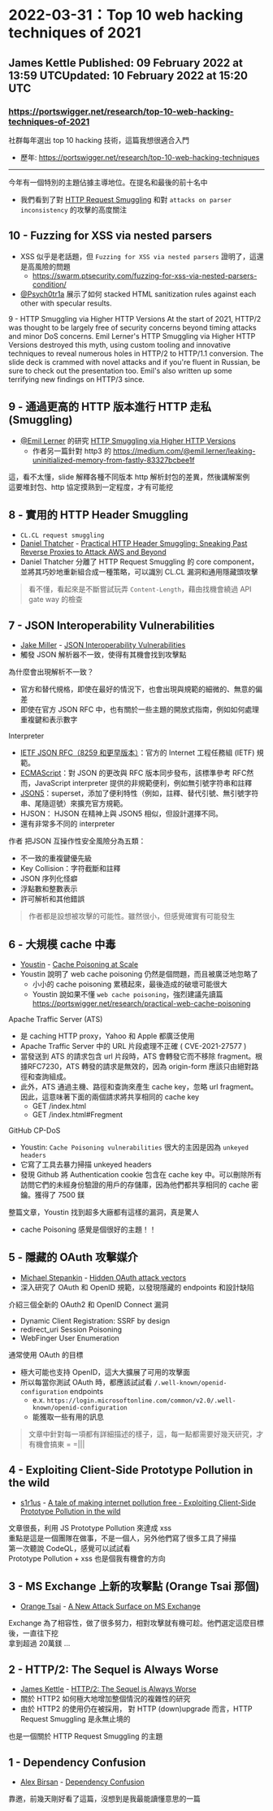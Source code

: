 # 2022-03-31：Top 10 web hacking techniques of 2021
## James Kettle Published: 09 February 2022 at 13:59 UTCUpdated: 10 February 2022 at 15:20 UTC
### https://portswigger.net/research/top-10-web-hacking-techniques-of-2021

社群每年選出 top 10 hacking 技術，這篇我想很適合入門
- 歷年: https://portswigger.net/research/top-10-web-hacking-techniques

-------------------

今年有一個特別的主題佔據主導地位。在提名和最後的前十名中
- 我們看到了對 [HTTP Request Smuggling](https://portswigger.net/web-security/request-smuggling) 和對 `attacks on parser inconsistency` 的攻擊的高度關注


## 10 - Fuzzing for XSS via nested parsers
- XSS 似乎是老話題，但 `Fuzzing for XSS via nested parsers` 證明了，這還是高風險的問題
  - https://swarm.ptsecurity.com/fuzzing-for-xss-via-nested-parsers-condition/
- [@Psych0tr1a](https://twitter.com/Psych0tr1a) 展示了如何 stacked HTML sanitization rules against each other with specular results.


9 - HTTP Smuggling via Higher HTTP Versions
At the start of 2021, HTTP/2 was thought to be largely free of security concerns beyond timing attacks and minor DoS concerns. Emil Lerner's HTTP Smuggling via Higher HTTP Versions destroyed this myth, using custom tooling and innovative techniques to reveal numerous holes in HTTP/2 to HTTP/1.1 conversion. The slide deck is crammed with novel attacks and if you're fluent in Russian, be sure to check out the presentation too. Emil's also written up some terrifying new findings on HTTP/3 since.

## 9 - 通過更高的 HTTP 版本進行 HTTP 走私 (Smuggling)
- [@Emil Lerner](https://twitter.com/emil_lerner) 的研究 [HTTP Smuggling via Higher HTTP Versions](https://www.slideshare.net/neexemil/http-request-smuggling-via-higher-http-versions)
  - 作者另一篇針對 http3 的 https://medium.com/@emil.lerner/leaking-uninitialized-memory-from-fastly-83327bcbee1f

這，看不太懂，slide 解釋各種不同版本 http 解析封包的差異，然後講解案例  
這要堆封包、http 協定摸熟到一定程度，才有可能挖  

## 8 - 實用的 HTTP Header Smuggling
- `CL.CL request smuggling`
- [Daniel Thatcher](https://twitter.com/_danielthatcher) - [Practical HTTP Header Smuggling: Sneaking Past Reverse Proxies to Attack AWS and Beyond](https://www.intruder.io/research/practical-http-header-smuggling)
- Daniel Thatcher 分離了 HTTP Request Smuggling 的 core component，並將其巧妙地重新組合成一種策略，可以識別 CL.CL 漏洞和通用隱藏頭攻擊

> 看不懂，看起來是不斷嘗試玩弄 `Content-Length`，藉由找機會繞過 API gate way 的檢查

## 7 - JSON Interoperability Vulnerabilities
- [Jake Miller](https://twitter.com/theBumbleSec) - [JSON Interoperability Vulnerabilities](https://bishopfox.com/blog/json-interoperability-vulnerabilities)
- 觸發 JSON 解析器不一致，使得有其機會找到攻擊點

為什麼會出現解析不一致？
- 官方和替代規格，即使在最好的情況下，也會出現與規範的細微的、無意的偏差
- 即使在官方 JSON RFC 中，也有關於一些主題的開放式指南，例如如何處理重複鍵和表示數字

Interpreter
- [IETF JSON RFC（8259 和更早版本）](https://tools.ietf.org/html/rfc8259)：官方的 Internet 工程任務組 (IETF) 規範。
- [ECMAScript](https://262.ecma-international.org/)：對 JSON 的更改與 RFC 版本同步發布，該標準參考 RFC然而，JavaScript interpreter 提供的非規範便利，例如無引號字符串和註釋
- [JSON5](https://json5.org/)：superset，添加了便利特性（例如，註釋、替代引號、無引號字符串、尾隨逗號）來擴充官方規範。
- HJSON： HJSON 在精神上與 JSON5 相似，但設計選擇不同。
- 還有非常多不同的 interpreter  

作者 把JSON 互操作性安全風險分為五類：
- 不一致的重複鍵優先級
- Key Collision：字符截斷和註釋
- JSON 序列化怪癖
- 浮點數和整數表示
- 許可解析和其他錯誤

> 作者都是設想被攻擊的可能性。雖然很小，但感覺確實有可能發生  

## 6 - 大規模 cache 中毒
- [Youstin](https://twitter.com/iustinBB) - [Cache Poisoning at Scale](https://youst.in/posts/cache-poisoning-at-scale/)
- Youstin 說明了 web cache poisoning 仍然是個問題，而且被廣泛地忽略了
  - 小小的 cache poisoning 累積起來，最後造成的破壞可能很大
  - Youstin 說如果不懂 `web cache poisoning`，強烈建議先讀篇 https://portswigger.net/research/practical-web-cache-poisoning

Apache Traffic Server (ATS)
- 是 caching HTTP proxy，Yahoo 和 Apple 都廣泛使用
- Apache Traffic Server 中的 URL 片段處理不正確 ( CVE-2021-27577 )
- 當發送到 ATS 的請求包含 url 片段時，ATS 會轉發它而不移除 fragment。根據RFC7230，ATS 轉發的請求是無效的，因為 origin-form 應該只由絕對路徑和查詢組成。
- 此外，ATS 通過主機、路徑和查詢來產生 cache key，忽略 url fragment。因此，這意味著下面的兩個請求將共享相同的 cache key
  - GET /index.html
  - GET /index.html#Fregment

GitHub CP-DoS
- Youstin: `Cache Poisoning vulnerabilities` 很大的主因是因為 `unkeyed headers`
- 它寫了工具去暴力掃描 unkeyed headers
- 發現 Github 將 Authentication cookie 包含在 cache key 中。可以刪除所有訪問它們的未經身份驗證的用戶的存儲庫，因為他們都共享相同的 cache 密鑰。獲得了 7500 鎂  

整篇文章，Youstin 找到超多大廠都有這樣的漏洞，真是驚人  
- cache Poisoning 感覺是個很好的主題！！  

## 5 - 隱藏的 OAuth 攻擊媒介
- [Michael Stepankin](https://twitter.com/artsploit) - [Hidden OAuth attack vectors](https://portswigger.net/research/hidden-oauth-attack-vectors)
- 深入研究了 OAuth 和 OpenID 規範，以發現隱藏的 endpoints 和設計缺陷

介紹三個全新的 OAuth2 和 OpenID Connect 漏洞
- Dynamic Client Registration: SSRF by design
- redirect_uri Session Poisoning
- WebFinger User Enumeration

通常使用 OAuth 的目標
- 極大可能也支持 OpenID，這大大擴展了可用的攻擊面
- 所以每當你測試 OAuth 時，都應該試試看 `/.well-known/openid-configuration` endpoints
  - e.x. `https://login.microsoftonline.com/common/v2.0/.well-known/openid-configuration`
  - 能獲取一些有用的訊息  
  
> 文章中針對每一項都有詳細描述的樣子，這，每一點都需要好幾天研究，才有機會搞東 = =||| 

## 4 - Exploiting Client-Side Prototype Pollution in the wild
- [s1r1us](https://twitter.com/S1r1u5_) - [A tale of making internet pollution free - Exploiting Client-Side Prototype Pollution in the wild](https://blog.s1r1us.ninja/research/PP)

文章很長，利用 JS Prototype Pollution 來達成 xss  
重點是這是一個團隊在做事，不是一個人，另外他們寫了很多工具了掃描  
第一次聽說 CodeQL，感覺可以試試看  
Prototype Pollution + xss 也是個我有機會的方向  





## 3 - MS Exchange 上新的攻擊點 (Orange Tsai 那個)
- [Orange Tsai](https://twitter.com/orange_8361) - [A New Attack Surface on MS Exchange](https://blog.orange.tw/2021/08/proxylogon-a-new-attack-surface-on-ms-exchange-part-1.html)

Exchange 為了相容性，做了很多努力，相對攻擊就有機可趁。他們選定這麼目標後，一直往下挖  
拿到超過 20萬鎂 ...  



## 2 - HTTP/2: The Sequel is Always Worse
- [James Kettle](https://twitter.com/albinowax) - [HTTP/2: The Sequel is Always Worse](https://portswigger.net/research/http2)
- 關於 HTTP2 如何極大地增加整個情況的複雜性的研究
- 由於 HTTP2 的使用仍在被採用， 對 HTTP (down)upgrade 而言，HTTP Request Smuggling 是永無止境的

也是一個關於 HTTP Request Smuggling 的主題


## 1 - Dependency Confusion
- [Alex Birsan](https://twitter.com/alxbrsn) - [Dependency Confusion](https://medium.com/@alex.birsan/dependency-confusion-4a5d60fec610)

靠邀，前幾天剛好看了這篇，沒想到是我最能讀懂意思的一篇  

